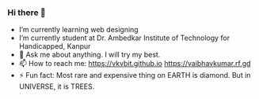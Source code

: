 ### Hi there 👋

-  I’m currently learning web designing
-  I’m currently student at Dr. Ambedkar Institute of Technology for Handicapped, Kanpur
- 💬 Ask me about anything. I will try my best.
- 📫 How to reach me: https://vkvbit.github.io
                       https://vaibhavkumar.rf.gd
- ⚡ Fun fact: Most rare and expensive thing on EARTH is diamond. But in UNIVERSE, it is TREES.
